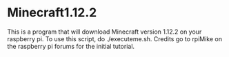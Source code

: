 # Minecraft1.12.2
This is a program that will download Minecraft version 1.12.2 on your raspberry pi. To use this script, do ./executeme.sh.
Credits go to rpiMike on the raspberry pi forums for the initial tutorial.
